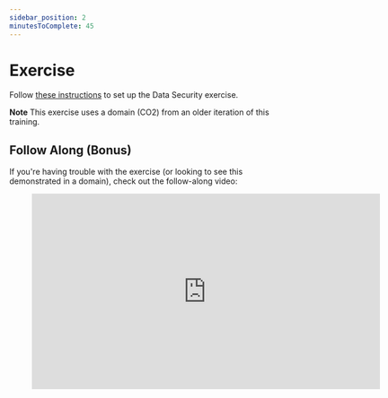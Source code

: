 ```yaml
---
sidebar_position: 2
minutesToComplete: 45
---
```


# Exercise

Follow [these instructions](https://github.com/data-derp/exercise-data-security) to set up the Data Security exercise.

**Note** This exercise uses a domain (CO2) from an older iteration of this training.

## Follow Along (Bonus)
If you're having trouble with the exercise (or looking to see this demonstrated in a domain), check out the follow-along video:

<div style={{textAlign: 'center'}} > 
<figure class="video-container">
    <iframe src="https://www.youtube.com/embed/Vnv9Tm2oD84" id="ytplayer"  allowtransparency="true" frameborder="0" scrolling="no" allowfullscreen="allowfullscreen" mozallowfullscreen webkitallowfullscreen oallowfullscreen msallowfullscreen width="620" height="349"></iframe>
</figure>
</div>